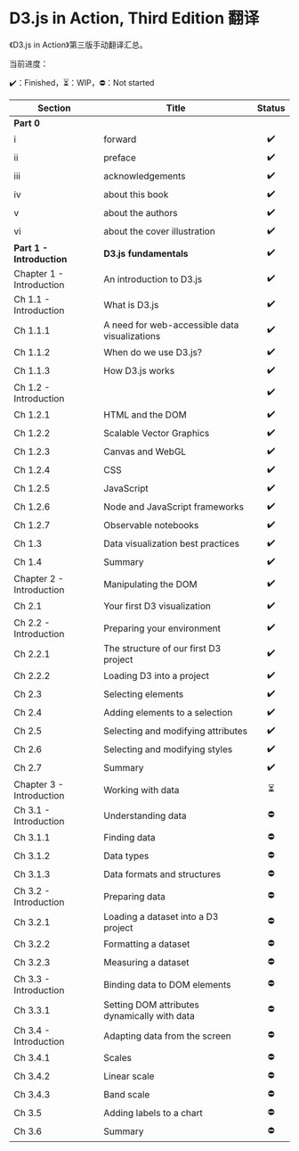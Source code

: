 # D3.js in Action, Third Edition 翻译

《D3.js in Action》第三版手动翻译汇总。

当前进度：

:heavy_check_mark:：Finished，:hourglass_flowing_sand:：WIP，:no_entry:：Not started

| Section                   | Title                                         |          Status          |
| ------------------------- | --------------------------------------------- | :----------------------: |
| **Part 0**                |                                               |                          |
| i                         | forward                                       |    :heavy_check_mark:    |
| ii                        | preface                                       |    :heavy_check_mark:    |
| iii                       | acknowledgements                              |    :heavy_check_mark:    |
| iv                        | about this book                               |    :heavy_check_mark:    |
| v                         | about the authors                             |    :heavy_check_mark:    |
| vi                        | about the cover illustration                  |    :heavy_check_mark:    |
| **Part 1 - Introduction** | **D3.js fundamentals**                        |    :heavy_check_mark:    |
| Chapter 1 - Introduction  | An introduction to D3.js                      |    :heavy_check_mark:    |
| Ch 1.1 - Introduction     | What is D3.js                                 |    :heavy_check_mark:    |
| Ch 1.1.1                  | A need for web-accessible data visualizations |    :heavy_check_mark:    |
| Ch 1.1.2                  | When do we use D3.js?                         |    :heavy_check_mark:    |
| Ch 1.1.3                  | How D3.js works                               |    :heavy_check_mark:    |
| Ch 1.2 - Introduction     |                                               |    :heavy_check_mark:    |
| Ch 1.2.1                  | HTML and the DOM                              |    :heavy_check_mark:    |
| Ch 1.2.2                  | Scalable Vector Graphics                      |    :heavy_check_mark:    |
| Ch 1.2.3                  | Canvas and WebGL                              |    :heavy_check_mark:    |
| Ch 1.2.4                  | CSS                                           |    :heavy_check_mark:    |
| Ch 1.2.5                  | JavaScript                                    |    :heavy_check_mark:    |
| Ch 1.2.6                  | Node and JavaScript frameworks                |    :heavy_check_mark:    |
| Ch 1.2.7                  | Observable notebooks                          |    :heavy_check_mark:    |
| Ch 1.3                    | Data visualization best practices             |    :heavy_check_mark:    |
| Ch 1.4                    | Summary                                       |    :heavy_check_mark:    |
| Chapter 2 - Introduction  | Manipulating the DOM                          |    :heavy_check_mark:    |
| Ch 2.1                    | Your first D3 visualization                   |    :heavy_check_mark:    |
| Ch 2.2 - Introduction     | Preparing your environment                    |    :heavy_check_mark:    |
| Ch 2.2.1                  | The structure of our first D3 project         |    :heavy_check_mark:    |
| Ch 2.2.2                  | Loading D3 into a project                     |    :heavy_check_mark:    |
| Ch 2.3                    | Selecting elements                            |    :heavy_check_mark:    |
| Ch 2.4                    | Adding elements to a selection                |    :heavy_check_mark:    |
| Ch 2.5                    | Selecting and modifying attributes            |    :heavy_check_mark:    |
| Ch 2.6                    | Selecting and modifying styles                |    :heavy_check_mark:    |
| Ch 2.7                    | Summary                                       |    :heavy_check_mark:    |
| Chapter 3 - Introduction  | Working with data                             | :hourglass_flowing_sand: |
| Ch 3.1 - Introduction     | Understanding data                            |        :no_entry:        |
| Ch 3.1.1                  | Finding data                                  |        :no_entry:        |
| Ch 3.1.2                  | Data types                                    |        :no_entry:        |
| Ch 3.1.3                  | Data formats and structures                   |        :no_entry:        |
| Ch 3.2 - Introduction     | Preparing data                                |        :no_entry:        |
| Ch 3.2.1                  | Loading a dataset into a D3 project           |        :no_entry:        |
| Ch 3.2.2                  | Formatting a dataset                          |        :no_entry:        |
| Ch 3.2.3                  | Measuring a dataset                           |        :no_entry:        |
| Ch 3.3 - Introduction     | Binding data to DOM elements                  |        :no_entry:        |
| Ch 3.3.1                  | Setting DOM attributes dynamically with data  |        :no_entry:        |
| Ch 3.4 - Introduction     | Adapting data from the screen                 |        :no_entry:        |
| Ch 3.4.1                  | Scales                                        |        :no_entry:        |
| Ch 3.4.2                  | Linear scale                                  |        :no_entry:        |
| Ch 3.4.3                  | Band scale                                    |        :no_entry:        |
| Ch 3.5                    | Adding labels to a chart                      |        :no_entry:        |
| Ch 3.6                    | Summary                                       |        :no_entry:        |

